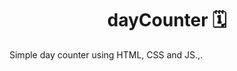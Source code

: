 <div>
    <h1 align="center">dayCounter 🗓️</h1>
</div>
<div>
    <p>Simple day counter using HTML, CSS and JS.,.</p>
</div>
